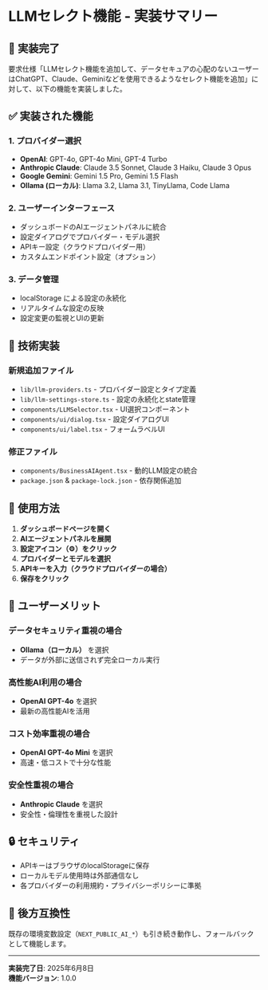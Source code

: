 # LLMセレクト機能 - 実装サマリー

## 🎯 実装完了

要求仕様「LLMセレクト機能を追加して、データセキュアの心配のないユーザーはChatGPT、Claude、Geminiなどを使用できるようなセレクト機能を追加」に対して、以下の機能を実装しました。

## ✅ 実装された機能

### 1. プロバイダー選択
- **OpenAI**: GPT-4o, GPT-4o Mini, GPT-4 Turbo
- **Anthropic Claude**: Claude 3.5 Sonnet, Claude 3 Haiku, Claude 3 Opus  
- **Google Gemini**: Gemini 1.5 Pro, Gemini 1.5 Flash
- **Ollama (ローカル)**: Llama 3.2, Llama 3.1, TinyLlama, Code Llama

### 2. ユーザーインターフェース
- ダッシュボードのAIエージェントパネルに統合
- 設定ダイアログでプロバイダー・モデル選択
- APIキー設定（クラウドプロバイダー用）
- カスタムエンドポイント設定（オプション）

### 3. データ管理
- localStorage による設定の永続化
- リアルタイムな設定の反映
- 設定変更の監視とUIの更新

## 🔧 技術実装

### 新規追加ファイル
- `lib/llm-providers.ts` - プロバイダー設定とタイプ定義
- `lib/llm-settings-store.ts` - 設定の永続化とstate管理
- `components/LLMSelector.tsx` - UI選択コンポーネント
- `components/ui/dialog.tsx` - 設定ダイアログUI
- `components/ui/label.tsx` - フォームラベルUI

### 修正ファイル
- `components/BusinessAIAgent.tsx` - 動的LLM設定の統合
- `package.json` & `package-lock.json` - 依存関係追加

## 🚀 使用方法

1. **ダッシュボードページを開く**
2. **AIエージェントパネルを展開**
3. **設定アイコン（⚙️）をクリック**
4. **プロバイダーとモデルを選択**
5. **APIキーを入力（クラウドプロバイダーの場合）**
6. **保存をクリック**

## 🎯 ユーザーメリット

### データセキュリティ重視の場合
- **Ollama（ローカル）** を選択
- データが外部に送信されず完全ローカル実行

### 高性能AI利用の場合
- **OpenAI GPT-4o** を選択
- 最新の高性能AIを活用

### コスト効率重視の場合
- **OpenAI GPT-4o Mini** を選択
- 高速・低コストで十分な性能

### 安全性重視の場合
- **Anthropic Claude** を選択
- 安全性・倫理性を重視した設計

## 🔒 セキュリティ

- APIキーはブラウザのlocalStorageに保存
- ローカルモデル使用時は外部通信なし
- 各プロバイダーの利用規約・プライバシーポリシーに準拠

## 🔄 後方互換性

既存の環境変数設定（`NEXT_PUBLIC_AI_*`）も引き続き動作し、フォールバックとして機能します。

---

**実装完了日**: 2025年6月8日  
**機能バージョン**: 1.0.0